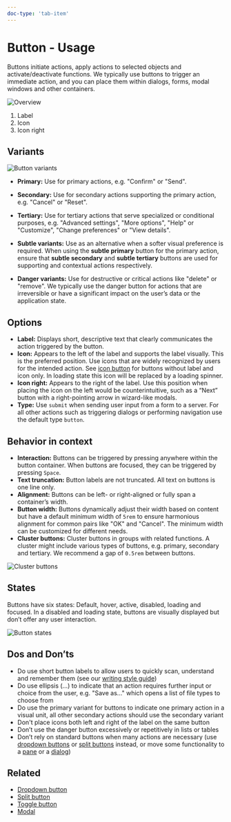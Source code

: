 ```yaml
---
doc-type: 'tab-item'
---
```

# Button - Usage

Buttons initiate actions, apply actions to selected objects and activate/deactivate functions. We typically use buttons to trigger an immediate action, and you can place them within dialogs, forms, modal windows and other containers.

![Overview](https://www.figma.com/design/wEptRgAezDU1z80Cn3eZ0o/iX-Documentation-illustrations?node-id=5771-4670&t=rJDt18BP7skzAPnM-4) 

1. Label
2. Icon
3. Icon right

## Variants

![Button variants](https://www.figma.com/design/wEptRgAezDU1z80Cn3eZ0o/iX-Documentation-illustrations?node-id=5771-6179&t=yk9Vv3HSXaEzBbQk-4)

- **Primary:** Use for primary actions, e.g. "Confirm" or "Send".
- **Secondary:** Use for secondary actions supporting the primary action, e.g. "Cancel" or "Reset".
- **Tertiary:** Use for tertiary actions that serve specialized or conditional purposes, e.g. "Advanced settings", "More options", "Help" or "Customize", "Change preferences" or "View details".

- **Subtle variants:** Use as an alternative when a softer visual preference is required. When using the **subtle primary** button for the primary action, ensure that **subtle secondary** and **subtle tertiary** buttons are used for supporting and contextual actions respectively.

- **Danger variants:** Use for destructive or critical actions like "delete" or "remove". We typically use the danger button for actions that are irreversible or have a significant impact on the user’s data or the application state.

## Options

- **Label:** Displays short, descriptive text that clearly communicates the action triggered by the button.
- **Icon:** Appears to the left of the label and supports the label visually. This is the preferred position. Use icons that are widely recognized by users for the intended action. See [icon button](../icon-button/index.mdx) for buttons without label and icon only. In loading state this icon will be replaced by a loading spinner.
- **Icon right:** Appears to the right of the label. Use this position when placing the icon on the left would be counterintuitive, such as a “Next” button with a right-pointing arrow in wizard-like modals.
- **Type:** Use `submit` when sending user input from a form to a server. For all other actions such as triggering dialogs or performing navigation use the default type `button`.

## Behavior in context

- **Interaction:** Buttons can be triggered by pressing anywhere within the button container. When buttons are focused, they can be triggered by pressing `Space`.
- **Text truncation:** Button labels are not truncated. All text on buttons is one line only. 
- **Alignment:** Buttons can be left- or right-aligned or fully span a container’s width.
- **Button width:** Buttons dynamically adjust their width based on content but have a default minimum width of `5rem` to ensure harmonious alignment for common pairs like "OK" and "Cancel". The minimum width can be customized for different needs.
- **Cluster buttons:** Cluster buttons in groups with related functions. A cluster might include various types of buttons, e.g. primary, secondary and tertiary. We recommend a gap of `0.5rem` between buttons.

![Cluster buttons](https://www.figma.com/design/wEptRgAezDU1z80Cn3eZ0o/iX-Documentation-illustrations?node-id=5773-6487&t=yk9Vv3HSXaEzBbQk-4)

## States

Buttons have six states: Default, hover, active, disabled, loading and focused. In a disabled and loading state, buttons are visually displayed but don’t offer any user interaction.

![Button states](https://www.figma.com/design/wEptRgAezDU1z80Cn3eZ0o/iX-Documentation-illustrations?node-id=5878-6015&t=yk9Vv3HSXaEzBbQk-4)

## Dos and Don’ts

- Do use short button labels to allow users to quickly scan, understand and remember them (see our [writing style guide](../../guidelines/language/dialogs-and-buttons.md))
- Do use ellipsis (…) to indicate that an action requires further input or choice from the user, e.g. "Save as…" which opens a list of file types to choose from
- Do use the primary variant for buttons to indicate one primary action in a visual unit, all other secondary actions should use the secondary variant
- Don't place icons both left and right of the label on the same button
- Don’t use the danger button excessively or repetitively in lists or tables
- Don’t rely on standard buttons when many actions are necessary (use [dropdown buttons](../dropdown-button/index.mdx) or [split buttons](../split-button/index.mdx) instead, or move some functionality to a [pane](../panes/index.mdx) or a [dialog](../modal/index.mdx))

## Related

- [Dropdown button](../dropdown-button/index.mdx)
- [Split button](../split-button/index.mdx)
- [Toggle button](../toggle-button/index.mdx)
- [Modal](../modal/index.mdx)
